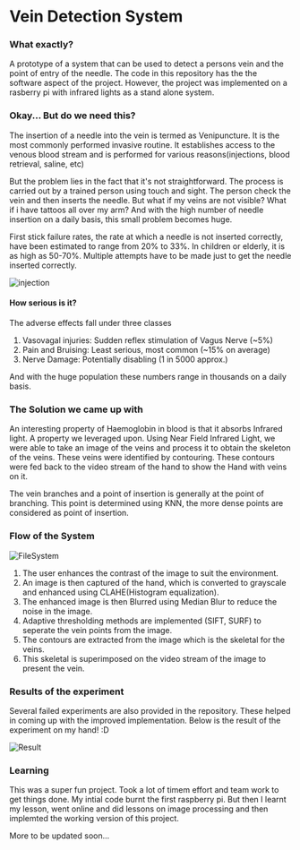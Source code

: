 # Vein Detection System
  
### What exactly?
  
A prototype of a system that can be used to detect a persons vein and the point of entry of the needle. The code in this repository has the the software aspect of the project. However, the project was implemented on a rasberry pi with infrared lights as a stand alone system.
  
### Okay... But do we need this?
  
The insertion of a needle into the vein is termed as Venipuncture. It is the most commonly performed invasive routine. It establishes access to the venous blood stream and is performed for various reasons(injections, blood retrieval, saline, etc)
  
But the problem lies in the fact that it's not straightforward. The process is carried out by a trained person using touch and sight. The person check the vein and then inserts the needle. But what if my veins are not visible? What if i have tattoos all over my arm? And with the high number of needle insertion on a daily basis, this small problem becomes huge.
  
First stick failure rates, the rate at which a needle is not inserted correctly, have been estimated to range from 20% to 33%. In children or elderly, it is as high as 50-70%. Multiple attempts have to be made just to get the needle inserted correctly.
  
![injection](https://github.com/mahandas/Vein-Detection-System/blob/master/injecting.jpg)
  
#### How serious is it?
  
The adverse effects fall under three classes
1. Vasovagal injuries: Sudden reflex stimulation of Vagus Nerve (~5%)
2. Pain and Bruising: Least serious, most common (~15% on average)
3. Nerve Damage: Potentially disabling (1 in 5000 approx.)

And with the huge population these numbers range in thousands on a daily basis.

### The Solution we came up with
  
An interesting property of Haemoglobin in blood is that it absorbs Infrared light. A property we leveraged upon. Using Near Field Infrared Light, we were able to take an image of the veins and process it to obtain the skeleton of the veins. These veins were identified by contouring. These contours were fed back to the video stream of the hand to show the Hand with veins on it.
  
The vein branches and a point of insertion is generally at the point of branching. This point is determined using KNN, the more dense points are considered as point of insertion.

### Flow of the System
  
  ![FileSystem](https://github.com/mahandas/Vein-Detection-System/blob/master/process.jpg)
  
1. The user enhances the contrast of the image to suit the environment.  
2. An image is then captured of the hand, which is converted to grayscale and enhanced using CLAHE(Histogram equalization).  
3. The enhanced image is then Blurred using Median Blur to reduce the noise in the image.  
4. Adaptive thresholding methods are implemented (SIFT, SURF) to seperate the vein points from the image.  
5. The contours are extracted from the image which is the skeletal for the veins.  
6. This skeletal is superimposed on the video stream of the image to present the vein.

### Results of the experiment 
  
Several failed experiments are also provided in the repository. These helped in coming up with the improved implementation. Below is the result of the experiment on my hand! :D
  
  ![Result](https://github.com/mahandas/Vein-Detection-System/blob/master/Result.jpg)
  
### Learning
  
This was a super fun project. Took a lot of timem effort and team work to get things done. My intial code burnt the first raspberry pi. But then I learnt my lesson, went online and did lessons on image processing and then implemted the working version of this project.
  
More to be updated soon...

